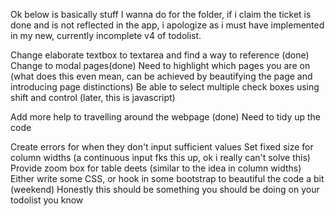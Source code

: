 Ok below is basically stuff I wanna do for the folder, if i claim the ticket is done and is not reflected in the app, i apologize as i must have implemented in my new, currently incomplete v4 of todolist.

Change elaborate textbox to textarea and find a way to reference (done)
Change to modal pages(done)
Need to highlight which pages you are on (what does this even mean, can be achieved by beautifying the page and introducing page distinctions)
Be able to select multiple check boxes using shift and control (later, this is javascript)
<!-- Allow a way to retain passwords and reset passwords 
Figure out how to remember users (flask login) -->
Add more help to travelling around the webpage (done)
Need to tidy up the code
<!-- Add a function to the tables to be able to sort through them (flask table) -->
<!-- Add a settings page for user to change their details
Implement login changes by today please -->
<!-- set up unit tests -->
Create errors for when they don't input sufficient values
Set fixed size for column widths (a continuous input fks this up, ok i really can't solve this)
Provide zoom box for table deets (similar to the idea in column widths)
Either write some CSS, or hook in some bootstrap to beautiful the code a bit (weekend)
Honestly this should be something you should be doing on your todolist you know
